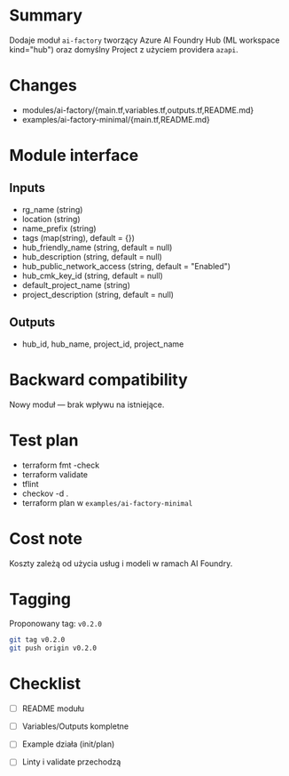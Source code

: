 # Summary
Dodaje moduł `ai-factory` tworzący Azure AI Foundry Hub (ML workspace kind="hub") oraz domyślny Project z użyciem providera `azapi`.

# Changes
- modules/ai-factory/{main.tf,variables.tf,outputs.tf,README.md}
- examples/ai-factory-minimal/{main.tf,README.md}

# Module interface
## Inputs
- rg_name (string)
- location (string)
- name_prefix (string)
- tags (map(string), default = {})
- hub_friendly_name (string, default = null)
- hub_description (string, default = null)
- hub_public_network_access (string, default = "Enabled")
- hub_cmk_key_id (string, default = null)
- default_project_name (string)
- project_description (string, default = null)

## Outputs
- hub_id, hub_name, project_id, project_name

# Backward compatibility
Nowy moduł — brak wpływu na istniejące.

# Test plan
- terraform fmt -check
- terraform validate
- tflint
- checkov -d .
- terraform plan w `examples/ai-factory-minimal`

# Cost note
Koszty zależą od użycia usług i modeli w ramach AI Foundry.

# Tagging
Proponowany tag: `v0.2.0`

```bash
git tag v0.2.0
git push origin v0.2.0
```

# Checklist
- [ ] README modułu
- [ ] Variables/Outputs kompletne
- [ ] Example działa (init/plan)
- [ ] Linty i validate przechodzą

